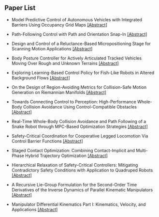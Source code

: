 ## Paper List

- Model Predictive Control of Autonomous Vehicles with Integrated Barriers Using Occupancy Grid Maps
[[Abstract]](https://events.infovaya.com/presentation?id=104957)

- Path-Following Control with Path and Orientation Snap-In
[[Abstract]](https://events.infovaya.com/presentation?id=104960)

- Design and Control of a Reluctance-Based Micropositioning Stage for Scanning Motion Applications
[[Abstract]](https://events.infovaya.com/presentation?id=104963)

- Body Posture Controller for Actively Articulated Tracked Vehicles Moving Over Rough and Unknown Terrains
[[Abstract]](https://events.infovaya.com/presentation?id=104966)

- Exploring Learning-Based Control Policy for Fish-Like Robots in Altered Background Flows
[[Abstract]](https://events.infovaya.com/presentation?id=104969)

- On the Design of Region-Avoiding Metrics for Collision-Safe Motion Generation on Riemannian Manifolds
[[Abstract]](https://events.infovaya.com/presentation?id=104972)

- Towards Connecting Control to Perception: High-Performance Whole-Body Collision Avoidance Using Control-Compatible Obstacles
[[Abstract]](https://events.infovaya.com/presentation?id=104975)

- Real-Time Whole-Body Collision Avoidance and Path Following of a Snake Robot through MPC-Based Optimization Strategies
[[Abstract]](https://events.infovaya.com/presentation?id=104978)

- Safety-Critical Coordination for Cooperative Legged Locomotion Via Control Barrier Functions
[[Abstract]](https://events.infovaya.com/presentation?id=104981)

- Staged Contact Optimization: Combining Contact-Implicit and Multi-Phase Hybrid Trajectory Optimization
[[Abstract]](https://events.infovaya.com/presentation?id=104984)

- Hierarchical Relaxation of Safety-Critical Controllers: Mitigating Contradictory Safety Conditions with Application to Quadruped Robots
[[Abstract]](https://events.infovaya.com/presentation?id=104987)

- A Recursive Lie-Group Formulation for the Second-Order Time Derivatives of the Inverse Dynamics of Parallel Kinematic Manipulators
[[Abstract]](https://events.infovaya.com/presentation?id=104990)

- Manipulator Differential Kinematics Part I: Kinematics, Velocity, and Applications
[[Abstract]](https://events.infovaya.com/presentation?id=104993)

